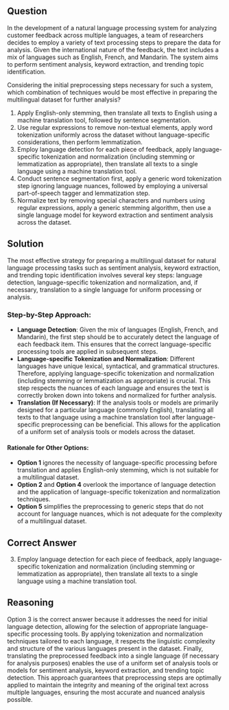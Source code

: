## Question
In the development of a natural language processing system for analyzing customer feedback across multiple languages, a team of researchers decides to employ a variety of text processing steps to prepare the data for analysis. Given the international nature of the feedback, the text includes a mix of languages such as English, French, and Mandarin. The system aims to perform sentiment analysis, keyword extraction, and trending topic identification.

Considering the initial preprocessing steps necessary for such a system, which combination of techniques would be most effective in preparing the multilingual dataset for further analysis?

1. Apply English-only stemming, then translate all texts to English using a machine translation tool, followed by sentence segmentation.
2. Use regular expressions to remove non-textual elements, apply word tokenization uniformly across the dataset without language-specific considerations, then perform lemmatization.
3. Employ language detection for each piece of feedback, apply language-specific tokenization and normalization (including stemming or lemmatization as appropriate), then translate all texts to a single language using a machine translation tool.
4. Conduct sentence segmentation first, apply a generic word tokenization step ignoring language nuances, followed by employing a universal part-of-speech tagger and lemmatization step.
5. Normalize text by removing special characters and numbers using regular expressions, apply a generic stemming algorithm, then use a single language model for keyword extraction and sentiment analysis across the dataset.

## Solution

The most effective strategy for preparing a multilingual dataset for natural language processing tasks such as sentiment analysis, keyword extraction, and trending topic identification involves several key steps: language detection, language-specific tokenization and normalization, and, if necessary, translation to a single language for uniform processing or analysis.

### Step-by-Step Approach:
- **Language Detection**: Given the mix of languages (English, French, and Mandarin), the first step should be to accurately detect the language of each feedback item. This ensures that the correct language-specific processing tools are applied in subsequent steps.
- **Language-specific Tokenization and Normalization**: Different languages have unique lexical, syntactical, and grammatical structures. Therefore, applying language-specific tokenization and normalization (including stemming or lemmatization as appropriate) is crucial. This step respects the nuances of each language and ensures the text is correctly broken down into tokens and normalized for further analysis.
- **Translation (If Necessary)**: If the analysis tools or models are primarily designed for a particular language (commonly English), translating all texts to that language using a machine translation tool after language-specific preprocessing can be beneficial. This allows for the application of a uniform set of analysis tools or models across the dataset.

#### Rationale for Other Options:
- **Option 1** ignores the necessity of language-specific processing before translation and applies English-only stemming, which is not suitable for a multilingual dataset.
- **Option 2** and **Option 4** overlook the importance of language detection and the application of language-specific tokenization and normalization techniques.
- **Option 5** simplifies the preprocessing to generic steps that do not account for language nuances, which is not adequate for the complexity of a multilingual dataset.

## Correct Answer

3. Employ language detection for each piece of feedback, apply language-specific tokenization and normalization (including stemming or lemmatization as appropriate), then translate all texts to a single language using a machine translation tool.

## Reasoning

Option 3 is the correct answer because it addresses the need for initial language detection, allowing for the selection of appropriate language-specific processing tools. By applying tokenization and normalization techniques tailored to each language, it respects the linguistic complexity and structure of the various languages present in the dataset. Finally, translating the preprocessed feedback into a single language (if necessary for analysis purposes) enables the use of a uniform set of analysis tools or models for sentiment analysis, keyword extraction, and trending topic detection. This approach guarantees that preprocessing steps are optimally applied to maintain the integrity and meaning of the original text across multiple languages, ensuring the most accurate and nuanced analysis possible.